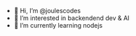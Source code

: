 - 👋 Hi, I’m @joulescodes
- 👀 I’m interested in backendend dev & AI
- 🌱 I’m currently learning nodejs


<!---
joulescodes/joulescodes is a ✨ special ✨ repository because its `README.md` (this file) appears on your GitHub profile.
You can click the Preview link to take a look at your changes.
--->
